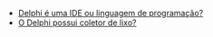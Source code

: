 - [Delphi é uma IDE ou linguagem de programação?](https://pt.stackoverflow.com/q/101695/101)
- [O Delphi possui coletor de lixo?](https://pt.stackoverflow.com/q/54919/101)
